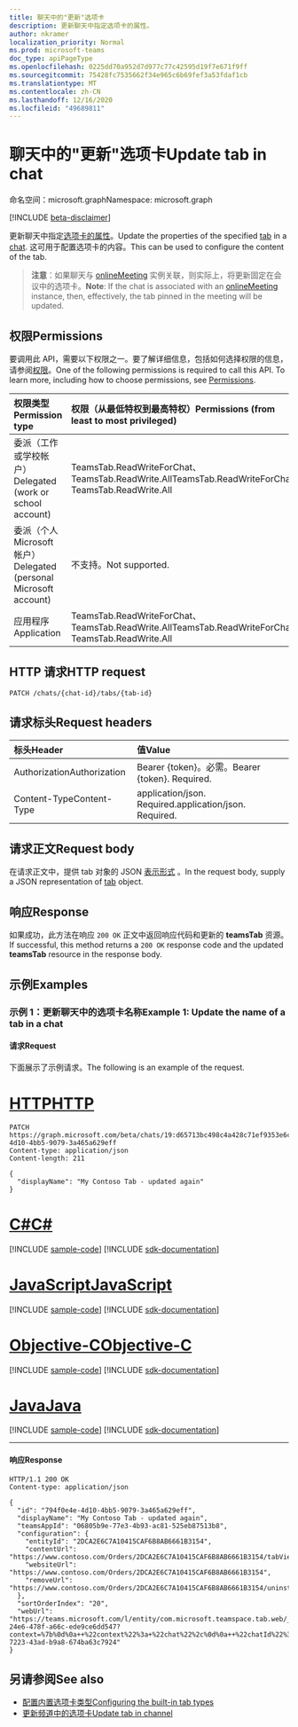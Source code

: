 ```yaml
---
title: 聊天中的"更新"选项卡
description: 更新聊天中指定选项卡的属性。
author: nkramer
localization_priority: Normal
ms.prod: microsoft-teams
doc_type: apiPageType
ms.openlocfilehash: 0225dd70a952d7d977c77c42595d19f7e671f9ff
ms.sourcegitcommit: 75428fc7535662f34e965c6b69fef3a53fdaf1cb
ms.translationtype: MT
ms.contentlocale: zh-CN
ms.lasthandoff: 12/16/2020
ms.locfileid: "49689811"
---
```

# <a name="update-tab-in-chat"></a><span data-ttu-id="383e4-103">聊天中的"更新"选项卡</span><span class="sxs-lookup"><span data-stu-id="383e4-103">Update tab in chat</span></span>

<span data-ttu-id="383e4-104">命名空间：microsoft.graph</span><span class="sxs-lookup"><span data-stu-id="383e4-104">Namespace: microsoft.graph</span></span>

[!INCLUDE [beta-disclaimer](../../includes/beta-disclaimer.md)]

<span data-ttu-id="383e4-105">更新聊天中指定[选项卡](../resources/teamstab.md)[的属性](../resources/chat.md)。</span><span class="sxs-lookup"><span data-stu-id="383e4-105">Update the properties of the specified [tab](../resources/teamstab.md) in a [chat](../resources/chat.md).</span></span> <span data-ttu-id="383e4-106">这可用于配置选项卡的内容。</span><span class="sxs-lookup"><span data-stu-id="383e4-106">This can be used to configure the content of the tab.</span></span>

> <span data-ttu-id="383e4-107">**注意**：如果聊天与 [onlineMeeting](../resources/onlinemeeting.md) 实例关联，则实际上，将更新固定在会议中的选项卡。</span><span class="sxs-lookup"><span data-stu-id="383e4-107">**Note**: If the chat is associated with an [onlineMeeting](../resources/onlinemeeting.md) instance, then, effectively, the tab pinned in the meeting will be updated.</span></span>

## <a name="permissions"></a><span data-ttu-id="383e4-108">权限</span><span class="sxs-lookup"><span data-stu-id="383e4-108">Permissions</span></span>
<span data-ttu-id="383e4-p102">要调用此 API，需要以下权限之一。要了解详细信息，包括如何选择权限的信息，请参阅[权限](/graph/permissions-reference)。</span><span class="sxs-lookup"><span data-stu-id="383e4-p102">One of the following permissions is required to call this API. To learn more, including how to choose permissions, see [Permissions](/graph/permissions-reference).</span></span>


|<span data-ttu-id="383e4-111">权限类型</span><span class="sxs-lookup"><span data-stu-id="383e4-111">Permission type</span></span>      | <span data-ttu-id="383e4-112">权限（从最低特权到最高特权）</span><span class="sxs-lookup"><span data-stu-id="383e4-112">Permissions (from least to most privileged)</span></span>              |
|:--------------------|:---------------------------------------------------------|
|<span data-ttu-id="383e4-113">委派（工作或学校帐户）</span><span class="sxs-lookup"><span data-stu-id="383e4-113">Delegated (work or school account)</span></span> | <span data-ttu-id="383e4-114">TeamsTab.ReadWriteForChat、TeamsTab.ReadWrite.All</span><span class="sxs-lookup"><span data-stu-id="383e4-114">TeamsTab.ReadWriteForChat, TeamsTab.ReadWrite.All</span></span> |
|<span data-ttu-id="383e4-115">委派（个人 Microsoft 帐户）</span><span class="sxs-lookup"><span data-stu-id="383e4-115">Delegated (personal Microsoft account)</span></span> | <span data-ttu-id="383e4-116">不支持。</span><span class="sxs-lookup"><span data-stu-id="383e4-116">Not supported.</span></span>    |
|<span data-ttu-id="383e4-117">应用程序</span><span class="sxs-lookup"><span data-stu-id="383e4-117">Application</span></span> | <span data-ttu-id="383e4-118">TeamsTab.ReadWriteForChat、TeamsTab.ReadWrite.All</span><span class="sxs-lookup"><span data-stu-id="383e4-118">TeamsTab.ReadWriteForChat, TeamsTab.ReadWrite.All</span></span> |


## <a name="http-request"></a><span data-ttu-id="383e4-119">HTTP 请求</span><span class="sxs-lookup"><span data-stu-id="383e4-119">HTTP request</span></span>
```http
PATCH /chats/{chat-id}/tabs/{tab-id}
```

## <a name="request-headers"></a><span data-ttu-id="383e4-120">请求标头</span><span class="sxs-lookup"><span data-stu-id="383e4-120">Request headers</span></span>
| <span data-ttu-id="383e4-121">标头</span><span class="sxs-lookup"><span data-stu-id="383e4-121">Header</span></span>       | <span data-ttu-id="383e4-122">值</span><span class="sxs-lookup"><span data-stu-id="383e4-122">Value</span></span> |
|:---------------|:--------|
| <span data-ttu-id="383e4-123">Authorization</span><span class="sxs-lookup"><span data-stu-id="383e4-123">Authorization</span></span>  | <span data-ttu-id="383e4-p103">Bearer {token}。必需。</span><span class="sxs-lookup"><span data-stu-id="383e4-p103">Bearer {token}. Required.</span></span>  |
| <span data-ttu-id="383e4-126">Content-Type</span><span class="sxs-lookup"><span data-stu-id="383e4-126">Content-Type</span></span>  | <span data-ttu-id="383e4-p104">application/json. Required.</span><span class="sxs-lookup"><span data-stu-id="383e4-p104">application/json. Required.</span></span>  |

## <a name="request-body"></a><span data-ttu-id="383e4-129">请求正文</span><span class="sxs-lookup"><span data-stu-id="383e4-129">Request body</span></span>
<span data-ttu-id="383e4-130">在请求正文中，提供 tab 对象的 JSON [表示形式](../resources/teamstab.md) 。</span><span class="sxs-lookup"><span data-stu-id="383e4-130">In the request body, supply a JSON representation of [tab](../resources/teamstab.md) object.</span></span>

## <a name="response"></a><span data-ttu-id="383e4-131">响应</span><span class="sxs-lookup"><span data-stu-id="383e4-131">Response</span></span>

<span data-ttu-id="383e4-132">如果成功，此方法在响应 `200 OK` 正文中返回响应代码和更新的 **teamsTab** 资源。</span><span class="sxs-lookup"><span data-stu-id="383e4-132">If successful, this method returns a `200 OK` response code and the updated **teamsTab** resource in the response body.</span></span>

## <a name="examples"></a><span data-ttu-id="383e4-133">示例</span><span class="sxs-lookup"><span data-stu-id="383e4-133">Examples</span></span>
### <a name="example-1-update-the-name-of-a-tab-in-a-chat"></a><span data-ttu-id="383e4-134">示例 1：更新聊天中的选项卡名称</span><span class="sxs-lookup"><span data-stu-id="383e4-134">Example 1: Update the name of a tab in a chat</span></span>

#### <a name="request"></a><span data-ttu-id="383e4-135">请求</span><span class="sxs-lookup"><span data-stu-id="383e4-135">Request</span></span>
<span data-ttu-id="383e4-136">下面展示了示例请求。</span><span class="sxs-lookup"><span data-stu-id="383e4-136">The following is an example of the request.</span></span>

# <a name="http"></a>[<span data-ttu-id="383e4-137">HTTP</span><span class="sxs-lookup"><span data-stu-id="383e4-137">HTTP</span></span>](#tab/http)
<!-- {
  "blockType": "request",
  "name": "update_tabs_in_chat"
}-->
```http
PATCH https://graph.microsoft.com/beta/chats/19:d65713bc498c4a428c71ef9353e6ce20@thread.v2/tabs/794f0e4e-4d10-4bb5-9079-3a465a629eff
Content-type: application/json
Content-length: 211

{
  "displayName": "My Contoso Tab - updated again"
}
```
# <a name="c"></a>[<span data-ttu-id="383e4-138">C#</span><span class="sxs-lookup"><span data-stu-id="383e4-138">C#</span></span>](#tab/csharp)
[!INCLUDE [sample-code](../includes/snippets/csharp/update-tabs-in-chat-csharp-snippets.md)]
[!INCLUDE [sdk-documentation](../includes/snippets/snippets-sdk-documentation-link.md)]

# <a name="javascript"></a>[<span data-ttu-id="383e4-139">JavaScript</span><span class="sxs-lookup"><span data-stu-id="383e4-139">JavaScript</span></span>](#tab/javascript)
[!INCLUDE [sample-code](../includes/snippets/javascript/update-tabs-in-chat-javascript-snippets.md)]
[!INCLUDE [sdk-documentation](../includes/snippets/snippets-sdk-documentation-link.md)]

# <a name="objective-c"></a>[<span data-ttu-id="383e4-140">Objective-C</span><span class="sxs-lookup"><span data-stu-id="383e4-140">Objective-C</span></span>](#tab/objc)
[!INCLUDE [sample-code](../includes/snippets/objc/update-tabs-in-chat-objc-snippets.md)]
[!INCLUDE [sdk-documentation](../includes/snippets/snippets-sdk-documentation-link.md)]

# <a name="java"></a>[<span data-ttu-id="383e4-141">Java</span><span class="sxs-lookup"><span data-stu-id="383e4-141">Java</span></span>](#tab/java)
[!INCLUDE [sample-code](../includes/snippets/java/update-tabs-in-chat-java-snippets.md)]
[!INCLUDE [sdk-documentation](../includes/snippets/snippets-sdk-documentation-link.md)]

---

#### <a name="response"></a><span data-ttu-id="383e4-142">响应</span><span class="sxs-lookup"><span data-stu-id="383e4-142">Response</span></span>

<!-- {
  "blockType": "response",
  "truncated": true,
  "@odata.type": "microsoft.graph.teamsTab"
}
-->

```http
HTTP/1.1 200 OK
Content-type: application/json

{
  "id": "794f0e4e-4d10-4bb5-9079-3a465a629eff",
  "displayName": "My Contoso Tab - updated again",
  "teamsAppId": "06805b9e-77e3-4b93-ac81-525eb87513b8",
  "configuration": {
    "entityId": "2DCA2E6C7A10415CAF6B8AB6661B3154",
    "contentUrl": "https://www.contoso.com/Orders/2DCA2E6C7A10415CAF6B8AB6661B3154/tabView",
    "websiteUrl": "https://www.contoso.com/Orders/2DCA2E6C7A10415CAF6B8AB6661B3154",
    "removeUrl": "https://www.contoso.com/Orders/2DCA2E6C7A10415CAF6B8AB6661B3154/uninstallTab"
  },
  "sortOrderIndex": "20",
  "webUrl": "https://teams.microsoft.com/l/entity/com.microsoft.teamspace.tab.web/_djb2_msteams_prefix_193fe248-24e6-478f-a66c-ede9ce6dd547?context=%7b%0d%0a++%22context%22%3a+%22chat%22%2c%0d%0a++%22chatId%22%3a+%2219%3ad65713bc498c4a428c71ef9353e6ce20%40thread.v2%22%2c%0d%0a++%22subEntityId%22%3a+null%0d%0a%7d&tenantId=139d16b4-7223-43ad-b9a8-674ba63c7924"
}
```

## <a name="see-also"></a><span data-ttu-id="383e4-143">另请参阅</span><span class="sxs-lookup"><span data-stu-id="383e4-143">See also</span></span>

- [<span data-ttu-id="383e4-144">配置内置选项卡类型</span><span class="sxs-lookup"><span data-stu-id="383e4-144">Configuring the built-in tab types</span></span>](/graph/teams-configuring-builtin-tabs)
- [<span data-ttu-id="383e4-145">更新频道中的选项卡</span><span class="sxs-lookup"><span data-stu-id="383e4-145">Update tab in channel</span></span>](channel-patch-tabs.md)

<!-- uuid: 8fcb5dbc-d5aa-4681-8e31-b001d5168d79
2015-10-25 14:57:30 UTC -->
<!--
{
  "type": "#page.annotation",
  "description": "Update tab in chat",
  "keywords": "",
  "section": "documentation",
  "tocPath": "",
  "suppressions": []
}
-->


